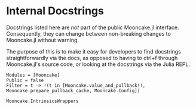 # Internal Docstrings

Docstrings listed here are _not_ part of the public Mooncake.jl interface.
Consequently, they can change between non-breaking changes to Mooncake.jl without warning.

The purpose of this is to make it easy for developers to find docstrings straightforwardly via the docs, as opposed to having to ctrl+f through Mooncake.jl's source code, or looking at the docstrings via the Julia REPL.

```@autodocs; canonical=true
Modules = [Mooncake]
Public = false
Filter = t -> !(t in [Mooncake.value_and_pullback!!, Mooncake.prepare_pullback_cache, Mooncake.Config])
```

```@docs; canonical=true
Mooncake.IntrinsicsWrappers
```
